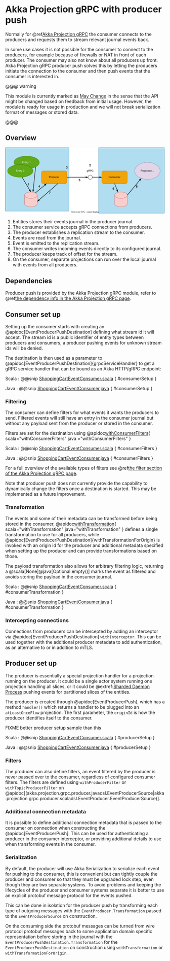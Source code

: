 # Akka Projection gRPC with producer push

Normally for @ref[Akka Projection gRPC](grpc.md) the consumer connects to the producers and requests them to stream relevant journal
events back.

In some use cases it is not possible for the consumer to connect to the producers, for example because of firewalls or
NAT in front of each producer. The consumer may also not know about all producers up front. 
Akka Projection gRPC producer push solves this by letting the producers initiate the connection to the consumer and then
push events that the consumer is interested in.

@@@ warning

This module is currently marked as [May Change](https://doc.akka.io/docs/akka/current/common/may-change.html)
in the sense that the API might be changed based on feedback from initial usage.
However, the module is ready for usage in production and we will not break serialization format of
messages or stored data.

@@@

## Overview

![overview.png](images/reverse-grpc.svg)

1. Entities stores their events journal in the producer journal.
1. The consumer service accepts gRPC connections from producers.
1. The producer establishes a replication stream to the consumer.
1. Events are read from the journal.
1. Event is emitted to the replication stream.
1. The consumer writes incoming events directly to its configured journal.
1. The producer keeps track of offset for the stream.
1. On the consumer, separate projections can run over the local journal with events from all producers.


## Dependencies

Producer push is provided by the Akka Projection gRPC module, refer to @ref[the dependency info in the Akka Projection gRPC page](grpc.md#dependencies).

## Consumer set up

Setting up the consumer starts with creating an @apidoc[EventProducerPushDestination] defining what stream id it will accept.
The stream id is a public identifier of entity types between producers and consumers, a producer pushing events for unknown
stream ids will be denied.

The destination is then used as a parameter to @apidoc[EventProducerPushDestination]{grpcServiceHandler} to get a gRPC service 
handler that can be bound as an Akka HTTP/gRPC endpoint:

Scala
:  @@snip [ShoppingCartEventConsumer.scala](/akka-projection-grpc-tests/src/it/scala/akka/projection/grpc/producer/EventProducerPushSpec.scala) { #consumerSetup }

Java
:  @@snip [ShoppingCartEventConsumer.java](/akka-projection-grpc-tests/src/test/java/akka/projection/grpc/consumer/javadsl/EventProducerPushDestinationCompileTest.java) { #consumerSetup }


### Filtering

The consumer can define filters for what events it wants the producers to send. Filtered events will still have an entry
in the consumer journal but without any payload sent from the producer or stored in the consumer.

Filters are set for the destination using @apidoc[withConsumerFilters](EventProducerPushDestination){ scala="withConsumerFilters" java ="withConsumerFilters" }

Scala
:  @@snip [ShoppingCartEventConsumer.scala](/akka-projection-grpc-tests/src/it/scala/akka/projection/grpc/producer/EventProducerPushSpec.scala) { #consumerFilters }

Java
:  @@snip [ShoppingCartEventConsumer.java](/akka-projection-grpc-tests/src/test/java/akka/projection/grpc/consumer/javadsl/EventProducerPushDestinationCompileTest.java) { #consumerFilters }

For a full overview of the available types of filters see @ref[the filter section of the Akka Projection gRPC page](grpc.md#filters).

Note that producer push does not currently provide the capability to dynamically change the filters once a destination is started.
This may be implemented as a future improvement.

### Transformation

The events and some of their metadata can be transformed before being stored in the consumer, @apidoc[withTransformation](EventProducerPushDestination){ scala="withTransformation" java="withTransformation" }
defines a single transformation to use for all producers, while @apidoc[EventProducerPushDestination]{withTransformationForOrigin} 
is invoked with an origin id for the producer and additional metadata specified when setting up the producer and can provide
transformations based on those.

The payload transformation also allows for arbitrary filtering logic, returning a @scala[None]@java[Optional.empty()] marks
the event as filtered and avoids storing the payload in the consumer journal.

Scala
:  @@snip [ShoppingCartEventConsumer.scala](/akka-projection-grpc-tests/src/it/scala/akka/projection/grpc/producer/EventProducerPushSpec.scala) { #consumerTransformation }

Java
:  @@snip [ShoppingCartEventConsumer.java](/akka-projection-grpc-tests/src/test/java/akka/projection/grpc/consumer/javadsl/EventProducerPushDestinationCompileTest.java) { #consumerTransformation }


### Intercepting connections

Connections from producers can be intercepted by adding an interceptor via @apidoc[EventProducerPushDestination] `withInterceptor`.
This can be used together with the additional producer metadata to add authentication, as an alternative to or in addition to mTLS.

## Producer set up

The producer is essentially a special projection handler for a projection running on the producer. It could be a single actor system
running one projection handling all slices, or it could be @extref:[Sharded Daemon Process](akka:typed/cluster-sharded-daemon-process.md)
pushing events for partitioned slices of the entities.

The producer is created through @apidoc[EventProducerPush], which has a method `handler()` which returns a handler to be plugged into 
an `atLeastOnceFlow` projection. The first parameter, the `originId` is how the producer identifies itself to the consumer.

FIXME better producer setup sample than this

Scala
:  @@snip [ShoppingCartEventConsumer.scala](/akka-projection-grpc-tests/src/it/scala/akka/projection/grpc/producer/EventProducerPushSpec.scala) { #producerSetup }

Java
:  @@snip [ShoppingCartEventConsumer.java](/akka-projection-grpc-tests/src/test/java/akka/projection/grpc/producer/javadsl/EventProducerPushCompileTest.java) { #producerSetup }


### Filters

The producer can also define filters, an event filtered by the producer is never passed over to the consumer, regardless
of configured consumer filters. The filters are defined using `withProducerFilter` or `withTopicProducerFilter` on @apidoc[(akka.projection.grpc.producer.javadsl.EventProducerSource|akka.projection.grpc.producer.scaladsl.EventProducer.EventProducerSource)]. 


### Additional connection metadata

It is possible to define additional connection metadata that is passed to the consumer on connection when constructing the
@apidoc[EventProducerPush]. This can be used for authenticating a producer in the consumer interceptor, or providing 
additional details to use when transforming events in the consumer.

### Serialization

By default, the producer will use Akka Serialization to serialize each event for pushing to the consumer, this is convenient
but can tightly couple the producer and consumer so that they must be upgraded lock step, even though they are two separate
systems. To avoid problems and keeping the lifecycles of the producer and consumer systems separate it is better to use
an explicit protobuf message protocol for the events pushed.

This can be done in isolation for the producer push by transforming each type of outgoing messages with the `EventProducer.Transformation`
passed to the `EventProducerSource` on construction.

On the consuming side the protobuf messages can be turned from wire protocol protobuf messages back to some application domain
specific representation before storing in the journal with the `EventProducerPushDestination.Transformation` for the `EventProducerPushDestination`
on construction using `withTransformation` or `withTransformationForOrigin`.